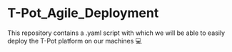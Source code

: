 # T-Pot_Agile_Deployment
This repository contains a .yaml script with which we will be able to easily deploy the T-Pot platform on our machines 💻
